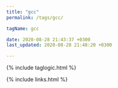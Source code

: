 ```yaml
---
title: "gcc"
permalink: /tags/gcc/

tagName: gcc

date: 2020-08-28 21:43:37 +0300
last_updated: 2020-08-28 21:48:20 +0300

---
```


{% include taglogic.html %}

{% include links.html %}
